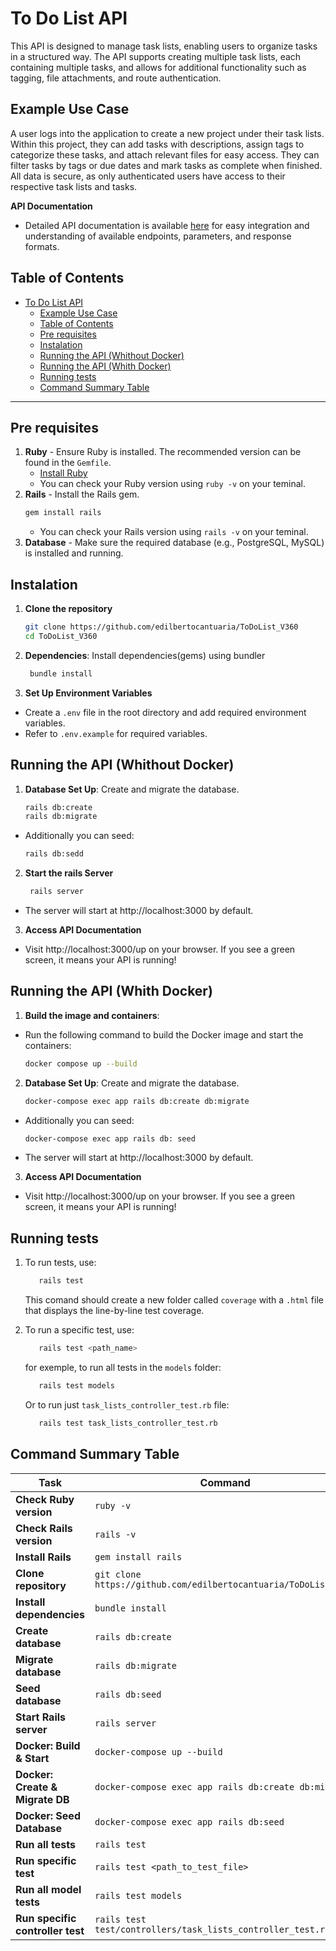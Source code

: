 # To Do List API

This API is designed to manage task lists, enabling users to organize tasks in a structured way. The API supports creating multiple task lists, each containing multiple tasks, and allows for additional functionality such as tagging, file attachments, and route authentication. 

## Example Use Case

A user logs into the application to create a new project under their task lists. Within this project, they can add tasks with descriptions, assign tags to categorize these tasks, and attach relevant files for easy access. They can filter tasks by tags or due dates and mark tasks as complete when finished. All data is secure, as only authenticated users have access to their respective task lists and tasks.

**API Documentation**
   - Detailed API documentation is available [here](doc\usage.md) for easy integration and understanding of available endpoints, parameters, and response formats.


## Table of Contents
- [To Do List API](#to-do-list-api)
  - [Example Use Case](#example-use-case)
  - [Table of Contents](#table-of-contents)
  - [Pre requisites](#pre-requisites)
  - [Instalation](#instalation)
  - [Running the API (Whithout Docker)](#running-the-api-whithout-docker)
  - [Running the API (Whith Docker)](#running-the-api-whith-docker)
  - [Running tests](#running-tests)
  - [Command Summary Table](#command-summary-table)


---

## Pre requisites

1. **Ruby** - Ensure Ruby is installed. The recommended version can be found in the `Gemfile`.
   - [Install Ruby](https://www.ruby-lang.org/en/documentation/installation/)
   - You can check your Ruby version using `ruby -v` on your teminal.
2. **Rails** - Install the Rails gem.
   ```bash
   gem install rails
   ```
   - You can check your Rails version using `rails -v` on your teminal.
3. **Database** - Make sure the required database (e.g., PostgreSQL, MySQL) is installed and running.

## Instalation 

1. **Clone the repository**
   ```bash
   git clone https://github.com/edilbertocantuaria/ToDoList_V360
   cd ToDoList_V360
   ``` 
2. **Dependencies**: Install dependencies(gems) using bundler
   ```bash
    bundle install
   ``` 
3. **Set Up Environment Variables**
 - Create a `.env` file in the root directory and add required environment variables.
 - Refer to `.env.example` for required variables.


## Running the API (Whithout Docker)
1. **Database Set Up**: Create and migrate the database.
    ```bash
    rails db:create
    rails db:migrate
    ```
- Additionally you can seed:
  ```bash
  rails db:sedd
  ```

2. **Start the rails Server**
   ```bash
    rails server
   ``` 
- The server will start at http://localhost:3000 by default.
3. **Access API Documentation**
- Visit http://localhost:3000/up on your browser. If you see a green screen, it means your API is running!

## Running the API (Whith Docker)

1. **Build the image and containers**: 
- Run the following command to build the Docker image and start the containers:
    ```bash
    docker compose up --build
    ```

2. **Database Set Up**: Create and migrate the database.
    ```bash
    docker-compose exec app rails db:create db:migrate
    ```
- Additionally you can seed:
  ```bash
  docker-compose exec app rails db: seed
  ```
- The server will start at http://localhost:3000 by default.
  
3. **Access API Documentation**
- Visit http://localhost:3000/up on your browser. If you see a green screen, it means your API is running!

## Running tests

1. To run tests, use:
    ```bash 
       rails test
    ```
    This comand should create a new folder called `coverage` with a `.html` file that displays the line-by-line test coverage. 

2. To run a specific test, use:
    ```bash 
       rails test <path_name>
    ```
    for exemple, to run all tests in the `models` folder:
    ```bash 
       rails test models
    ```
    Or to run just `task_lists_controller_test.rb` file: 
    ```bash 
       rails test task_lists_controller_test.rb
    ```

## Command Summary Table


| Task                              | Command                                                                                       |
|-----------------------------------|-----------------------------------------------------------------------------------------------|
| **Check Ruby version**            | `ruby -v`                                                                                    |
| **Check Rails version**           | `rails -v`                                                                                   |
| **Install Rails**                 | `gem install rails`                                                                          |
| **Clone repository**              | `git clone https://github.com/edilbertocantuaria/ToDoList_V360`                               |
| **Install dependencies**          | `bundle install`                                                                             |
| **Create database**               | `rails db:create`                                                                            |
| **Migrate database**              | `rails db:migrate`                                                                           |
| **Seed database**                 | `rails db:seed`                                                                              |
| **Start Rails server**            | `rails server`                                                                               |
| **Docker: Build & Start**         | `docker-compose up --build`                                                                  |
| **Docker: Create & Migrate DB**   | `docker-compose exec app rails db:create db:migrate`                                         |
| **Docker: Seed Database**         | `docker-compose exec app rails db:seed`                                                      |
| **Run all tests**                 | `rails test`                                                                                 |
| **Run specific test**             | `rails test <path_to_test_file>`                                                             |
| **Run all model tests**           | `rails test models`                                                                          |
| **Run specific controller test**  | `rails test test/controllers/task_lists_controller_test.rb`                                  |
